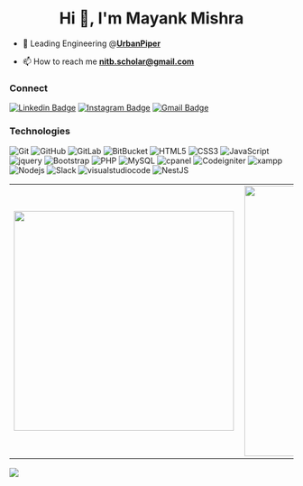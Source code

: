 <h1 align="center">Hi 👋, I'm Mayank Mishra</h1>

- 🔭 Leading Engineering @**[UrbanPiper](https://www.urbanpiper.com/)**

- 📫 How to reach me **nitb.scholar@gmail.com**

### Connect

[![Linkedin Badge](https://img.shields.io/badge/-mayank2103-blue?style=flat-square&logo=Linkedin&logoColor=white&link=https://www.linkedin.com/in/mayank2103/)](https://www.linkedin.com/in/mayank2103/)
[![Instagram Badge](https://img.shields.io/badge/-mishra_mayank-purple?style=flat-square&logo=instagram&logoColor=white&link=https://instagram.com/mishra_mayank/)](https://instagram.com/mishra_mayank)
[![Gmail Badge](https://img.shields.io/badge/-nitb.scholar@gmail.com-010101?style=flat-square&logo=Gmail&logoColor=white&link=mailto:nitb.scholar@gmail.com)](nitb.scholar@gmail.com)

### Technologies

![Git](https://img.shields.io/badge/-Git-black?style=flat-square&logo=git)
![GitHub](https://img.shields.io/badge/-GitHub-black?style=flat-square&logo=github)
![GitLab](https://img.shields.io/badge/-GitLab-black?style=flat-square&logo=gitlab)
![BitBucket](https://img.shields.io/badge/-BitBucket-black?style=flat-square&logo=bitbucket)
![HTML5](https://img.shields.io/badge/-HTML5-black?style=flat-square&logo=html5&logoColor=white)
![CSS3](https://img.shields.io/badge/-CSS3-black?style=flat-square&logo=css3)
![JavaScript](https://img.shields.io/badge/-JavaScript-black?style=flat-square&logo=javascript)
![jquery](https://img.shields.io/badge/-jQuery-black?style=flat-square&logo=jquery)
![Bootstrap](https://img.shields.io/badge/-Bootstrap-black?style=flat-square&logo=bootstrap)
![PHP](https://img.shields.io/badge/-PHP-black?style=flat-square&logo=php)
![MySQL](https://img.shields.io/badge/-MySQL-black?style=flat-square&logo=mysql)
![cpanel](https://img.shields.io/badge/-cpanel-black?style=flat-square&logo=cpanel)
![Codeigniter](https://img.shields.io/badge/-Codeigniter-black?style=flat-square&logo=codeigniter)
![xampp](https://img.shields.io/badge/-Xampp-black?style=flat-square&logo=xampp)
![Nodejs](https://img.shields.io/badge/-Nodejs-black?style=flat-square&logo=Node.js)
![Slack](https://img.shields.io/badge/-Slack-black?style=flat-square&logo=slack)
![visualstudiocode](https://img.shields.io/badge/-VScode-black?style=flat-square&logo=visualstudiocode)
![NestJS](https://img.shields.io/badge/-NestJS-black?style=flat-square&logo=nestjs)

<center>
<table>
  <tr>
      <td>
        <a href="https://github.com/mayank">
          <img width="390px" align="left" src="https://github-readme-stats.vercel.app/api/top-langs/?username=mayank&hide=html&layout=compact&langs_count=11" />
         </a>
      </td>
      <td>
        <a href="https://github.com/mayank">
          <img width="480px" align="left" src="https://github-readme-stats.vercel.app/api?username=mayank&theme=default&count_private=true&show_icons=true&hide=stars" />
        </a>
    </td>
  </tr>   
</table>
</center>

![](https://komarev.com/ghpvc/?username=mayank&color=blueviolet)
